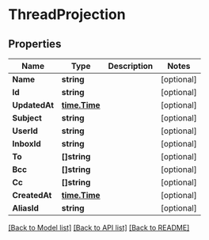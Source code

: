 # ThreadProjection

## Properties

Name | Type | Description | Notes
------------ | ------------- | ------------- | -------------
**Name** | **string** |  | [optional] 
**Id** | **string** |  | [optional] 
**UpdatedAt** | [**time.Time**](time.Time) |  | [optional] 
**Subject** | **string** |  | [optional] 
**UserId** | **string** |  | [optional] 
**InboxId** | **string** |  | [optional] 
**To** | **[]string** |  | [optional] 
**Bcc** | **[]string** |  | [optional] 
**Cc** | **[]string** |  | [optional] 
**CreatedAt** | [**time.Time**](time.Time) |  | [optional] 
**AliasId** | **string** |  | [optional] 

[[Back to Model list]](../README#documentation-for-models) [[Back to API list]](../README#documentation-for-api-endpoints) [[Back to README]](../README)


